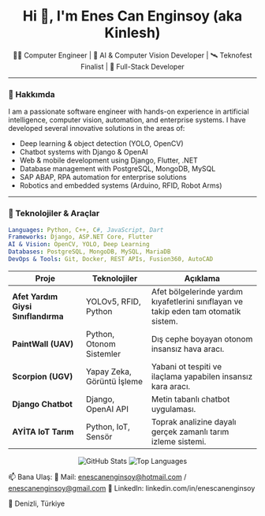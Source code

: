 <h1 align="center">Hi 👋, I'm Enes Can Enginsoy (aka Kinlesh)</h1>

<p align="center">
  👨‍💻 Computer Engineer | 🧠 AI & Computer Vision Developer | 🛰️ Teknofest Finalist | 🔧 Full-Stack Developer
</p>

---

### 🧠 Hakkımda

I am a passionate software engineer with hands-on experience in artificial intelligence, computer vision, automation, and enterprise systems. I have developed several innovative solutions in the areas of:

- Deep learning & object detection (YOLO, OpenCV)
- Chatbot systems with Django & OpenAI
- Web & mobile development using Django, Flutter, .NET
- Database management with PostgreSQL, MongoDB, MySQL
- SAP ABAP, RPA automation for enterprise solutions
- Robotics and embedded systems (Arduino, RFID, Robot Arms)

---

### 🚀 Teknolojiler & Araçlar

```yaml
Languages: Python, C++, C#, JavaScript, Dart
Frameworks: Django, ASP.NET Core, Flutter
AI & Vision: OpenCV, YOLO, Deep Learning
Databases: PostgreSQL, MongoDB, MySQL, MariaDB
DevOps & Tools: Git, Docker, REST APIs, Fusion360, AutoCAD
```

| Proje                               | Teknolojiler               | Açıklama                                                                             |
| ----------------------------------- | -------------------------- | ------------------------------------------------------------------------------------ |
| **Afet Yardım Giysi Sınıflandırma** | YOLOv5, RFID, Python       | Afet bölgelerinde yardım kıyafetlerini sınıflayan ve takip eden tam otomatik sistem. |
| **PaintWall (UAV)**                 | Python, Otonom Sistemler   | Dış cephe boyayan otonom insansız hava aracı.                                        |
| **Scorpion (UGV)**                  | Yapay Zeka, Görüntü İşleme | Yabani ot tespiti ve ilaçlama yapabilen insansız kara aracı.                         |
| **Django Chatbot**                  | Django, OpenAI API         | Metin tabanlı chatbot uygulaması.                                                    |
| **AYİTA IoT Tarım**                 | Python, IoT, Sensör        | Toprak analizine dayalı gerçek zamanlı tarım izleme sistemi.                         |

<p align="center"> <img src="https://github-readme-stats.vercel.app/api?username=Kinlesh&show_icons=true&theme=tokyonight" alt="GitHub Stats" /> <img src="https://github-readme-stats.vercel.app/api/top-langs/?username=Kinlesh&layout=compact&theme=tokyonight" alt="Top Languages" /> </p>

📫 Bana Ulaş:
📧 Mail: enescanenginsoy@hotmail.com / enescanenginsoy@gmail.com
💼 LinkedIn: linkedin.com/in/enescanenginsoy

📍 Denizli, Türkiye
